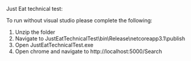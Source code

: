 Just Eat technical test:

To run without visual studio please complete the following:
1) Unzip the folder
2) Navigate to JustEatTechnicalTest\bin\Release\netcoreapp3.1\publish
3) Open JustEatTechnicalTest.exe
4) Open chrome and navigate to http://localhost:5000/Search
